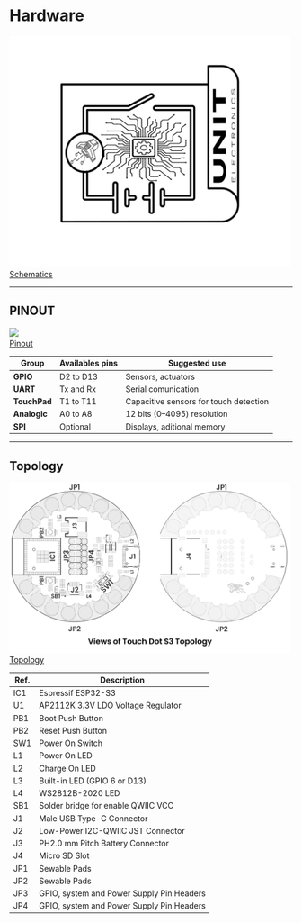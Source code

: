# Hardware


<a href="#"><img src="resources/Schematics_icon.jpg?raw=false" width="500px"><br/> Schematics</a>

---

## PINOUT

<a href="#"><img src="resources/touchdot_pinout.jpg" width="500px"><br/> Pinout</a>

| **Group**     | **Availables pins** | **Suggested use**                      |
|-------------  |------------------   |---------------                         |
| **GPIO**      | D2 to D13           | Sensors, actuators                     |
| **UART**      | Tx and Rx           | Serial comunication                    |
| **TouchPad**  | T1 to T11           | Capacitive sensors for touch detection |
| **Analogic**  | A0 to A8            | 12 bits (0–4095) resolution            |
| **SPI**       | Optional            | Displays, aditional memory             |

---

## Topology

<a href="#"><img src="./resources/unit_topology_V_0_1_2_ue0072_Touch-Dot-S3.png" width="500px"><br/> Topology</a>

| Ref.  | Description                                                                 |
|-------|-----------------------------------------------------------------------------|
| IC1   | Espressif ESP32-S3                                                          |
| U1    | AP2112K 3.3V LDO Voltage Regulator                                          |
| PB1   | Boot Push Button                                                            |
| PB2   | Reset Push Button                                                           |
| SW1   | Power On Switch                                                             |
| L1    | Power On LED                                                                |
| L2    | Charge On LED                                                               |
| L3    | Built-in LED (GPIO 6 or D13)                                                |
| L4    | WS2812B-2020 LED                                                            |
| SB1   | Solder bridge for enable QWIIC VCC                                          |
| J1    | Male USB Type-C Connector                                                   |
| J2    | Low-Power I2C-QWIIC JST Connector                                           |
| J3    | PH2.0 mm Pitch Battery Connector                                            |
| J4    | Micro SD Slot                                                               |
| JP1   | Sewable Pads                                                                |
| JP2   | Sewable Pads                                                                |
| JP3   | GPIO, system and Power Supply Pin Headers                                   |
| JP4   | GPIO, system and Power Supply Pin Headers                                   |
